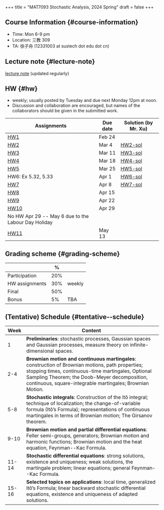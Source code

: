 +++
title = "MAT7093 Stochastic Analysis, 2024 Spring"
draft = false
+++

## Course Information {#course-information}

-   Time: Mon 6-9 pm
-   Location: 三教 309
-   TA: 徐子舟 (12331003 at sustech dot edu dot cn)


## Lecture note {#lecture-note}

[lecture note](./stochastic-analysis-LN.pdf) (updated regularly)


## HW {#hw}

-   weekly; usually posted by Tuesday and due next Monday 12pm at noon.
-   Discussion and collaboration are encouraged, but names of the collaborators should be given in the submitted work.

| Assignments                                         | Due date | Solution (by Mr. Xu)     |
|-----------------------------------------------------|----------|--------------------------|
| [HW1](./hw1.pdf)                                    | Feb 24   |                          |
| [HW2](./hw2.pdf)                                    | Mar 4    | [HW2-sol](./hw2_sol.pdf) |
| [HW3](./hw3.pdf)                                    | Mar 11   | [HW3-sol](./hw3_sol.pdf) |
| [HW4](./hw4.pdf)                                    | Mar 18   | [HW4-sol](./hw4_sol.pdf) |
| [HW5](./hw5.pdf)                                    | Mar 25   | [HW5-sol](./hw5_sol.pdf) |
| HW6: Ex 5.32, 5.33                                  | Apr 1    | [HW6-sol](./hw6_sol.pdf) |
| [HW7](./hw7.pdf)                                    | Apr 8    | [HW7-sol](./hw7_sol.pdf) |
| [HW8](./hw8.pdf)                                    | Apr 15   |                          |
| [HW9](./hw9.pdf)                                    | Apr 22   |                          |
| [HW10](./hw10.pdf)                                  | Apr 29   |                          |
| No HW Apr 29 -- May 6 due to the Labour Day Holiday |          |                          |
| [HW11](./hw11.pdf)                                  | May 13   |                          |


## Grading scheme {#grading-scheme}

|                | %   |        |
|----------------|-----|--------|
| Participation  | 20% |        |
| HW assignments | 30% | weekly |
| Final          | 50% |        |
| Bonus          | 5%  | TBA    |


## (Tentative) Schedule {#tentative--schedule}

| Week  | Content                                                                                                                                                                                                                                                              |
|-------|----------------------------------------------------------------------------------------------------------------------------------------------------------------------------------------------------------------------------------------------------------------------|
| 1     | **Preliminaries**: stochastic processes, Gaussian spaces and Gaussian processes, measure theory on infinite-dimensional spaces.                                                                                                                                      |
| 2-4   | **Brownian motion and continuous martingales**: construction of Brownian motions, path properties; stopping times, continuous-time martingales, Optional Sampling Theorem; the Doob-Meyer decomposition, continuous, square-integrable martingales; Brownian Motion. |
| 5-8   | **Stochastic integrals**: Construction of the Itô integral; technique of localization; the change-of-variable formula (Itô’s Formula); representations of continuous martingales in terms of Brownian motion; The Girsanov theorem.                                  |
| 9-10  | **Brownian motion and partial differential equations**: Feller semi-groups, generators; Brownian motion and harmonic functions; Brownian motion and the heat equation, Feynman--Kac Formula.                                                                         |
| 11-14 | **Stochastic differential equations**: strong solutions, existence and uniqueness; weak solutions, the martingale problem; linear equations; general Feynman--Kac Formula.                                                                                           |
| 15-16 | **Selected topics on applications**: local time, generalized Itô’s Formula; linear backward stochastic differential equations, existence and uniqueness of adapted solutions.                                                                                        |
